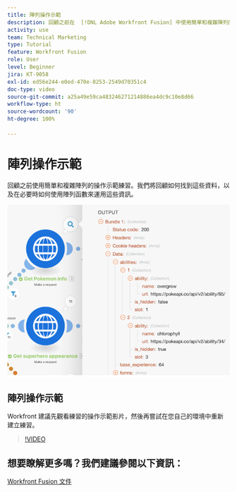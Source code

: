 ```yaml
---
title: 陣列操作示範
description: 回顧之前在  [!DNL Adobe Workfront Fusion] 中使用簡單和複雜陣列的操作示範練習。
activity: use
team: Technical Marketing
type: Tutorial
feature: Workfront Fusion
role: User
level: Beginner
jira: KT-9058
exl-id: ed56e244-e0ed-470e-8253-2549d70351c4
doc-type: video
source-git-commit: a25a49e59ca483246271214886ea4dc9c10e8d66
workflow-type: ht
source-wordcount: '90'
ht-degree: 100%

---
```


# 陣列操作示範

回顧之前使用簡單和複雜陣列的操作示範練習。我們將回顧如何找到這些資料，以及在必要時如何使用陣列函數來運用這些資訊。

![影像顯示 Fusion 情境](assets/final-functional-bits-and-bobs-1.png)

## 陣列操作示範

Workfront 建議先觀看練習的操作示範影片，然後再嘗試在您自己的環境中重新建立練習。

>[!VIDEO](https://video.tv.adobe.com/v/335299/?quality=12&learn=on)


## 想要瞭解更多嗎？我們建議參閱以下資訊：

[Workfront Fusion 文件](https://experienceleague.adobe.com/docs/workfront/using/adobe-workfront-fusion/workfront-fusion-2.html?lang=zh-Hant)
